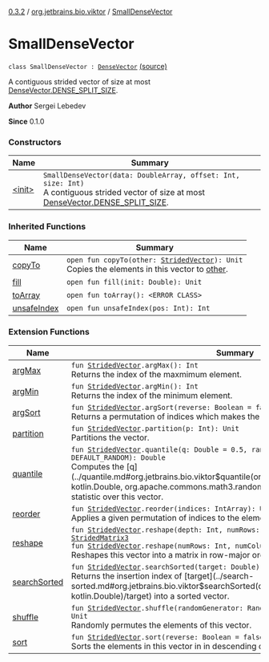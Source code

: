 [0.3.2](../../index.md) / [org.jetbrains.bio.viktor](../index.md) / [SmallDenseVector](.)

# SmallDenseVector

`class SmallDenseVector : `[`DenseVector`](../-dense-vector/index.md) [(source)](https://github.com/JetBrains-Research/viktor/blob/0.3.2/src/main/kotlin/org/jetbrains/bio/viktor/DenseVector.kt#L50)

A contiguous strided vector of size at most [DenseVector.DENSE_SPLIT_SIZE](../-dense-vector/-d-e-n-s-e_-s-p-l-i-t_-s-i-z-e.md).

**Author**
Sergei Lebedev

**Since**
0.1.0

### Constructors

| Name | Summary |
|---|---|
| [&lt;init&gt;](-init-.md) | `SmallDenseVector(data: DoubleArray, offset: Int, size: Int)`<br>A contiguous strided vector of size at most [DenseVector.DENSE_SPLIT_SIZE](../-dense-vector/-d-e-n-s-e_-s-p-l-i-t_-s-i-z-e.md). |

### Inherited Functions

| Name | Summary |
|---|---|
| [copyTo](../-dense-vector/copy-to.md) | `open fun copyTo(other: `[`StridedVector`](../-strided-vector/index.md)`): Unit`<br>Copies the elements in this vector to [other](../-dense-vector/copy-to.md#org.jetbrains.bio.viktor.DenseVector$copyTo(org.jetbrains.bio.viktor.StridedVector)/other). |
| [fill](../-dense-vector/fill.md) | `open fun fill(init: Double): Unit` |
| [toArray](../-dense-vector/to-array.md) | `open fun toArray(): <ERROR CLASS>` |
| [unsafeIndex](../-dense-vector/unsafe-index.md) | `open fun unsafeIndex(pos: Int): Int` |

### Extension Functions

| Name | Summary |
|---|---|
| [argMax](../arg-max.md) | `fun `[`StridedVector`](../-strided-vector/index.md)`.argMax(): Int`<br>Returns the index of the maxmimum element. |
| [argMin](../arg-min.md) | `fun `[`StridedVector`](../-strided-vector/index.md)`.argMin(): Int`<br>Returns the index of the minimum element. |
| [argSort](../arg-sort.md) | `fun `[`StridedVector`](../-strided-vector/index.md)`.argSort(reverse: Boolean = false): IntArray`<br>Returns a permutation of indices which makes the vector sorted. |
| [partition](../partition.md) | `fun `[`StridedVector`](../-strided-vector/index.md)`.partition(p: Int): Unit`<br>Partitions the vector. |
| [quantile](../quantile.md) | `fun `[`StridedVector`](../-strided-vector/index.md)`.quantile(q: Double = 0.5, randomGenerator: RandomGenerator = DEFAULT_RANDOM): Double`<br>Computes the [q](../quantile.md#org.jetbrains.bio.viktor$quantile(org.jetbrains.bio.viktor.StridedVector, kotlin.Double, org.apache.commons.math3.random.RandomGenerator)/q)-th order statistic over this vector. |
| [reorder](../reorder.md) | `fun `[`StridedVector`](../-strided-vector/index.md)`.reorder(indices: IntArray): Unit`<br>Applies a given permutation of indices to the elements in the vector. |
| [reshape](../reshape.md) | `fun `[`StridedVector`](../-strided-vector/index.md)`.reshape(depth: Int, numRows: Int, numColumns: Int): `[`StridedMatrix3`](../-strided-matrix3/index.md)<br>`fun `[`StridedVector`](../-strided-vector/index.md)`.reshape(numRows: Int, numColumns: Int): `[`StridedMatrix2`](../-strided-matrix2/index.md)<br>Reshapes this vector into a matrix in row-major order. |
| [searchSorted](../search-sorted.md) | `fun `[`StridedVector`](../-strided-vector/index.md)`.searchSorted(target: Double): Int`<br>Returns the insertion index of [target](../search-sorted.md#org.jetbrains.bio.viktor$searchSorted(org.jetbrains.bio.viktor.StridedVector, kotlin.Double)/target) into a sorted vector. |
| [shuffle](../shuffle.md) | `fun `[`StridedVector`](../-strided-vector/index.md)`.shuffle(randomGenerator: RandomGenerator = DEFAULT_RANDOM): Unit`<br>Randomly permutes the elements of this vector. |
| [sort](../sort.md) | `fun `[`StridedVector`](../-strided-vector/index.md)`.sort(reverse: Boolean = false): Unit`<br>Sorts the elements in this vector in in descending order. |
